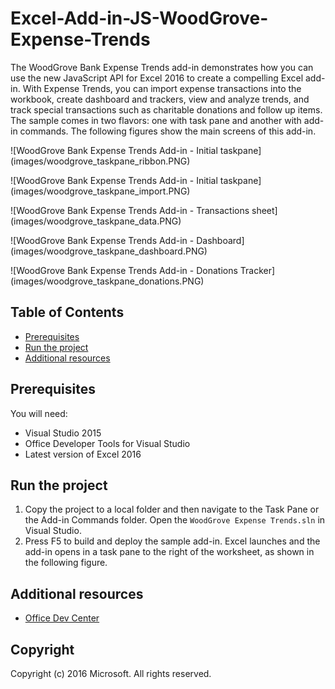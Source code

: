 # Excel-Add-in-JS-WoodGrove-Expense-Trends

The WoodGrove Bank Expense Trends add-in demonstrates how you can use the new JavaScript API for Excel 2016 to create a compelling Excel add-in. With Expense Trends, you can import expense transactions into the workbook, create dashboard and trackers, view and analyze trends, and track special transactions such as charitable donations and follow up items. The sample comes in two flavors: one with task pane and another with add-in commands. The following figures show the main screens of this add-in.

![WoodGrove Bank Expense Trends Add-in - Initial taskpane] (images/woodgrove_taskpane_ribbon.PNG)

![WoodGrove Bank Expense Trends Add-in - Initial taskpane] (images/woodgrove_taskpane_import.PNG)

![WoodGrove Bank Expense Trends Add-in - Transactions sheet] (images/woodgrove_taskpane_data.PNG)

![WoodGrove Bank Expense Trends Add-in - Dashboard] (images/woodgrove_taskpane_dashboard.PNG)

![WoodGrove Bank Expense Trends Add-in - Donations Tracker] (images/woodgrove_taskpane_donations.PNG)

## Table of Contents

* [Prerequisites](#prerequisites)
* [Run the project](#run-the-project)
* [Additional resources](#additional-resources)

## Prerequisites

You will need:

* Visual Studio 2015
* Office Developer Tools for Visual Studio
* Latest version of Excel 2016

## Run the project

1. Copy the project to a local folder and then navigate to the Task Pane or the Add-in Commands folder. Open the `WoodGrove Expense Trends.sln` in Visual Studio.
2. Press F5 to build and deploy the sample add-in. Excel launches and the add-in opens in a task pane to the right of the worksheet, as shown in the following figure.

## Additional resources

* [Office Dev Center](http://dev.office.com/)

## Copyright
Copyright (c) 2016 Microsoft. All rights reserved.

